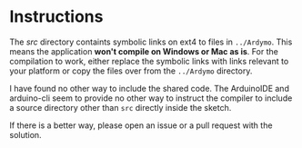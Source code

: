 # Instructions

The *src* directory containts symbolic links on ext4 to files in 
`../Ardymo`. This means the application **won't compile on Windows or Mac as
is**. For the compilation to work, either replace the symbolic links with links
relevant to your platform or copy the files over from the `../Ardymo` directory.

I have found no other way to include the shared code. The ArduinoIDE and
arduino-cli seem to provide no other way to instruct the compiler to include a
source directory other than `src` directly inside the sketch.

If there is a better way, please open an issue or a pull request with the
solution.
